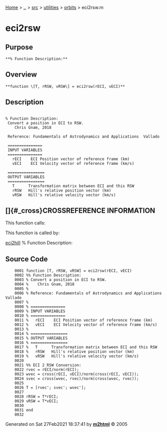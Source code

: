 [Home](../../../../../index.html) \> [..](#) \> [src](#) \> [utilities](#)
\> [orbits](index.md) \> eci2rsw.m



# eci2rsw

## Purpose 

``` 
**% Function Description:**
```

## Overview 

``` 
**function \[T, rRSW, vRSW\] = eci2rsw(rECI, vECI)**
```

## Description 

```
 
% Function Description:
 Convert a position in ECI to RSW.
    Chris Gnam, 2018

 Reference: Fundamentals of Astrodynamics and Applications  Vallado

 ===============
 INPUT VARIABLES
 ===============
   rECI    ECI Position vector of reference frame (km)                                           
   vECI    ECI Velocity vector of reference frame (km/s)                                          

 ================
 OUTPUT VARIABLES
 ================
   T      Transformation matrix between ECI and this RSW
   rRSW   Hill's relative position vector (km)
   vRSW   Hill's relative velocity vector (km/s)

```

## []{#_cross}CROSSREFERENCE INFORMATION 

This function calls:

This function is called by:

   [eci2hill](eci2hill.md "function [rHill,vHill] = eci2hill(rTgt, vTgt, rChase, vChase)")
    % Function Description:

## Source Code 

```
    0001 function [T, rRSW, vRSW] = eci2rsw(rECI, vECI)
    0002 %% Function Description:
    0003 % Convert a position in ECI to RSW.
    0004 %    Chris Gnam, 2018
    0005 %
    0006 % Reference: Fundamentals of Astrodynamics and Applications  Vallado
    0007 %
    0008 % ===============
    0009 % INPUT VARIABLES
    0010 % ===============
    0011 %   rECI    ECI Position vector of reference frame (km)
    0012 %   vECI    ECI Velocity vector of reference frame (km/s)
    0013 %
    0014 % ================
    0015 % OUTPUT VARIABLES
    0016 % ================
    0017 %   T      Transformation matrix between ECI and this RSW
    0018 %   rRSW   Hill's relative position vector (km)
    0019 %   vRSW   Hill's relative velocity vector (km/s)
    0020 
    0021 %% ECI 2 RSW Conversion:
    0022 rvec = rECI/norm(rECI);
    0023 wvec = cross(rECI, vECI)/norm(cross(rECI, vECI));
    0024 svec = cross(wvec, rvec)/norm(cross(wvec, rvec));
    0025 
    0026 T = [rvec'; svec'; wvec'];
    0027  
    0028 rRSW = T*rECI;
    0029 vRSW = T*vECI;
    0030 
    0031 end
    0032
```



Generated on Sat 27Feb2021 18:37:41 by
**[m2html](http://www.artefact.tk/software/matlab/m2html/ "Matlab Documentation in HTML")**
© 2005